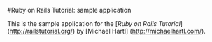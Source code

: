 #Ruby on Rails Tutorial: sample application

This is the sample application for
the [*Ruby on Rails Tutorial*] (http://railstutorial.org/)
by [Michael Hartl] (http://michaelhartl.com/).
